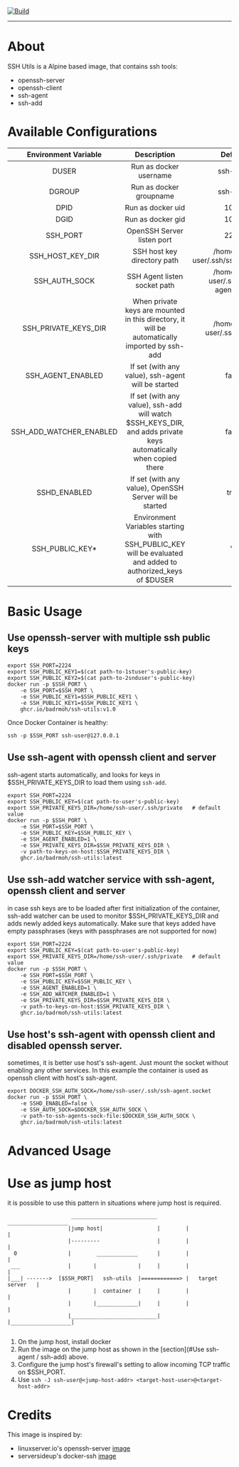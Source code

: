 [![Build](https://img.shields.io/github/actions/workflow/status/badrmoh/ssh-utils/build_and_publish.yml?branch=main&label=ci&logo=github&style=flat-square)](https://github.com/badrmoh/ssh-utils/actions?workflow=build_and_publish)

---

# About 

SSH Utils is a Alpine based image, that contains ssh tools:
- openssh-server
- openssh-client
- ssh-agent
- ssh-add

# Available Configurations
| **Environment Variable** |                                                  **Description**                                                 |             **Default**            |
|:------------------------:|:----------------------------------------------------------------------------------------------------------------:|:----------------------------------:|
|           DUSER          |                                              Run as docker username                                              |              ssh-user              |
|          DGROUP          |                                              Run as docker groupname                                             |              ssh-user              |
|           DPID           |                                                 Run as docker uid                                                |                1001                |
|           DGID           |                                                 Run as docker gid                                                |                1001                |
|         SSH_PORT         |                                            OpenSSH Server listen port                                            |                2222                |
|     SSH_HOST_KEY_DIR     |                                            SSH host key directory path                                           |  /home/ssh-user/.ssh/ssh_host_keys |
|       SSH_AUTH_SOCK      |                                           SSH Agent listen socket path                                           | /home/ssh-user/.ssh/ssh-agent.sock |
|  SSH_PRIVATE_KEYS_DIR    |           When private keys are mounted in this directory, it will be automatically imported by ssh-add          |    /home/ssh-user/.ssh/private     |
|     SSH_AGENT_ENABLED    |                                If set (with any value), ssh-agent will be started                                |                false               |
|  SSH_ADD_WATCHER_ENABLED | If set (with any value), ssh-add will watch $SSH_KEYS_DIR, and adds private keys automatically when copied there |                false               |
|       SSHD_ENABLED       |                              If set (with any value), OpenSSH Server will be started                             |                true                |
|      SSH_PUBLIC_KEY*     |    Environment Variables starting with SSH_PUBLIC_KEY will be evaluated and added to authorized_keys of $DUSER   |                 ""                 |

# Basic Usage

## Use openssh-server with multiple ssh public keys
```
export SSH_PORT=2224
export SSH_PUBLIC_KEY1=$(cat path-to-1stuser's-public-key)
export SSH_PUBLIC_KEY2=$(cat path-to-2snduser's-public-key)
docker run -p $SSH_PORT \
    -e SSH_PORT=$SSH_PORT \
    -e SSH_PUBLIC_KEY1=$SSH_PUBLIC_KEY1 \
    -e SSH_PUBLIC_KEY1=$SSH_PUBLIC_KEY1 \
    ghcr.io/badrmoh/ssh-utils:v1.0 
```

Once Docker Container is healthy:

`ssh -p $SSH_PORT ssh-user@127.0.0.1`


## Use ssh-agent with openssh client and server
ssh-agent starts automatically, and looks for keys in $SSH_PRIVATE_KEYS_DIR to load them using `ssh-add`.
```
export SSH_PORT=2224
export SSH_PUBLIC_KEY=$(cat path-to-user's-public-key)
export SSH_PRIVATE_KEYS_DIR=/home/ssh-user/.ssh/private   # default value
docker run -p $SSH_PORT \
    -e SSH_PORT=$SSH_PORT \
    -e SSH_PUBLIC_KEY=$SSH_PUBLIC_KEY \
    -e SSH_AGENT_ENABLED=1 \
    -e SSH_PRIVATE_KEYS_DIR=$SSH_PRIVATE_KEYS_DIR \
    -v path-to-keys-on-host:$SSH_PRIVATE_KEYS_DIR \
    ghcr.io/badrmoh/ssh-utils:latest
```

## Use ssh-add watcher service with ssh-agent, openssh client and server
in case ssh keys are to be loaded after first initialization of the container, ssh-add watcher can be used to monitor $SSH_PRIVATE_KEYS_DIR and adds newly added keys automatically.
Make sure that keys added have empty passphrases (keys with passphrases are not supported for now)
```
export SSH_PORT=2224
export SSH_PUBLIC_KEY=$(cat path-to-user's-public-key)
export SSH_PRIVATE_KEYS_DIR=/home/ssh-user/.ssh/private   # default value
docker run -p $SSH_PORT \
    -e SSH_PORT=$SSH_PORT \
    -e SSH_PUBLIC_KEY=$SSH_PUBLIC_KEY \
    -e SSH_AGENT_ENABLED=1 \
    -e SSH_ADD_WATCHER_ENABLED=1 \
    -e SSH_PRIVATE_KEYS_DIR=$SSH_PRIVATE_KEYS_DIR \
    -v path-to-keys-on-host:$SSH_PRIVATE_KEYS_DIR \
    ghcr.io/badrmoh/ssh-utils:latest 
```

## Use host's ssh-agent with openssh client and disabled openssh server.
sometimes, it is better use host's ssh-agent. Just mount the socket without enabling any other services. In this example the container is used as openssh client with host's ssh-agent.
```
export DOCKER_SSH_AUTH_SOCK=/home/ssh-user/.ssh/ssh-agent.socket
docker run -p $SSH_PORT \
    -e SSHD_ENABLED=false \
    -e SSH_AUTH_SOCK=$DOCKER_SSH_AUTH_SOCK \
    -v path-to-ssh-agents-sock-file:$DOCKER_SSH_AUTH_SOCK \
    ghcr.io/badrmoh/ssh-utils:latest
```


# Advanced Usage

# Use as jump host
it is possible to use this pattern in situations where jump host is required.


```
                    ___________________________          ___________________
                   |jump host|                 |        |                   |
                   |---------                  |        |                   |
  0                |        _____________      |        |                   |
 ___               |       |             |     |        |                   |
|___| ------->  [$SSH_PORT]   ssh-utils  |============> |   target server   |
                   |       |  container  |     |        |                   |
                   |       |_____________|     |        |                   |
                   |___________________________|        |___________________|


```

1. On the jump host, install docker
2. Run the image on the jump host as shown in the [section](#Use ssh-agent / ssh-add) above.
3. Configure the jump host's firewall's setting to allow incoming TCP traffic on $SSH_PORT.
4. Use `ssh -J ssh-user@<jump-host-addr> <target-host-user>@<target-host-addr>`



# Credits
This image is inspired by:
- linuxserver.io's openssh-server [image](https://github.com/linuxserver/docker-openssh-server)
- serversideup's docker-ssh [image](https://github.com/serversideup/docker-ssh)
